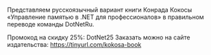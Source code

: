 ﻿---
Number: 7
Title: RadioDotNet №7
PublishDate: 2020-04-02T23:09:23Z
Authors:
  - Анатолий Кулаков
  - Игорь Лабутин
Mastering: Максим Шошин
Home: https://anchor.fm/radiodotnet/episodes/RadioDotNet-007-ecadcu
Audio: https://anchor.fm/s/f0c0ef4/podcast/play/11924318/https%3A%2F%2Fd3ctxlq1ktw2nl.cloudfront.net%2Fproduction%2F2020-3-2%2F61245922-44100-2-3aacc2888cce7.mp3
Video: https://www.youtube.com/watch?v=FT1qR1thMAg
Topics:

  - Subject: Вышел перевод книги Конрада Кокосы
    Timestamp: 00:00:17
    Links:
      - https://vk.com/dotnetru?w=wall-144195266_890
      - https://twitter.com/DotNetRu/status/1241019370475847680
      - https://t.me/DotNetRu/259
      - https://tinyurl.com/kokosa-book

  - Subject: Announcing .NET 5 Preview 1
    Timestamp: 00:04:02
    Links:
      - https://devblogs.microsoft.com/dotnet/announcing-net-5-0-preview-1/
      - https://github.com/dotnet/runtime/pull/33694

  - Subject: Announcing Entity Framework Core 5.0 Preview 1
    Timestamp: 00:09:14
    Links:
      - https://devblogs.microsoft.com/dotnet/announcing-entity-framework-core-5-0-preview-1/

  - Subject: Upgrading from ASP.NET Core 3.1 to 5.0 Preview 1
    Timestamp: 00:11:51
    Links:
      - https://www.stevejgordon.co.uk/upgrading-from-asp-net-core-3-1-to-5-0-preview-1

  - Subject: Async ValueTask Pooling in .NET 5
    Timestamp: 00:13:19
    Links:
      - https://devblogs.microsoft.com/dotnet/async-valuetask-pooling-in-net-5/
      - https://devblogs.microsoft.com/dotnet/understanding-the-whys-whats-and-whens-of-valuetask/

  - Subject: VB.NET is done, not dead
    Timestamp: 00:15:40
    Links:
      - https://www.mrlacey.com/2020/03/vbnet-is-done-not-dead.html
      - https://devblogs.microsoft.com/vbteam/visual-basic-support-planned-for-net-5-0/

  - Subject: Visual Studio 2019 version 16.5
    Timestamp: 00:19:25
    Links:
      - https://devblogs.microsoft.com/visualstudio/visual-studio-2019-version-16-5/

  - Subject: ReSharper 2020.1 Roadmap
    Timestamp: 00:23:44
    Links:
      - https://blog.jetbrains.com/dotnet/2020/02/24/resharper-2020-1-roadmap/
      - https://blog.jetbrains.com/dotnet/2020/02/19/rider-2020-1-roadmap/
      - https://blog.jetbrains.com/dotnet/2020/02/24/update-running-resharper-process/
      - https://twitter.com/kskrygan/status/1240730969587486722
      - https://blog.jetbrains.com/dotnet/2020/02/27/resharper-ultimate-2020-1-eap/
      - https://blog.jetbrains.com/dotnet/2020/03/24/hot-reload-xamarin-forms-comes-rider/

  - Subject: Announcing PowerShell 7.0
    Timestamp: 00:28:48
    Links:
      - https://devblogs.microsoft.com/powershell/announcing-powershell-7-0/
      - https://docs.microsoft.com/en-us/powershell/scripting/whats-new/what-s-new-in-powershell-70?view=powershell-7
      - https://devblogs.microsoft.com/powershell/visual-studio-code-for-powershell-7/
      - https://docs.microsoft.com/en-us/powershell/scripting/components/vscode/how-to-replicate-the-ise-experience-in-vscode?view=powershell-7

  - Subject: Early preview of ConsoleGuiTools
    Timestamp: 00:34:14
    Links:
      - https://devblogs.microsoft.com/powershell/introducing-consoleguitools-preview/
      - https://github.com/ironmansoftware/psavalonia
      - https://devblogs.microsoft.com/powershell/out-gridview-returns/

  - Subject: Introducing Scalar - Git at scale for everyone
    Timestamp: 00:35:39
    Links:
      - https://devblogs.microsoft.com/devops/introducing-scalar/
      - https://github.com/microsoft/VFSForGit

  - Subject: Perfolizer - Performance analysis toolkit
    Timestamp: 00:40:10
    Links:
      - https://aakinshin.net/posts/introducing-perfolizer/
      - https://github.com/AndreyAkinshin/perfolizer

---
Представляем русскоязычный вариант книги Конрада Кокосы «Управление памятью в .NET для профессионалов» в правильном переводе команды DotNetRu.

Промокод на скидку 25%: DotNet25
Заказать можно на сайте издательства: https://tinyurl.com/kokosa-book
